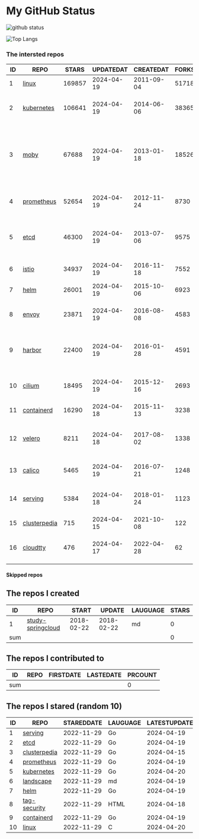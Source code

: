 # My GitHub Status

<img src="https://github-readme-stats-1.yihong0618.vercel.app/api?username=daoqingniu&show_icons=true&&&hide_title=true&count_private=true" alt="github status" />

![Top Langs](https://github-readme-stats-1.yihong0618.vercel.app/api/top-langs/?username=daoqingniu&layout=compact)

<!--START_SECTION:github_repos-->
### The intersted repos
| ID |                              REPO                               | STARS  | UPDATEDAT  | CREATEDAT  | FORKSCOUNT |                                                DESCRIPTIONS                                                |
|----|-----------------------------------------------------------------|--------|------------|------------|------------|------------------------------------------------------------------------------------------------------------|
|  1 | [linux](https://github.com/torvalds/linux)                      | 169857 | 2024-04-19 | 2011-09-04 |      51718 | Linux kernel source tree                                                                                   |
|  2 | [kubernetes](https://github.com/kubernetes/kubernetes)          | 106641 | 2024-04-19 | 2014-06-06 |      38365 | Production-Grade Container Scheduling and Management                                                       |
|  3 | [moby](https://github.com/moby/moby)                            |  67688 | 2024-04-19 | 2013-01-18 |      18526 | The Moby Project - a collaborative project for the container ecosystem to assemble container-based systems |
|  4 | [prometheus](https://github.com/prometheus/prometheus)          |  52654 | 2024-04-19 | 2012-11-24 |       8730 | The Prometheus monitoring system and time series database.                                                 |
|  5 | [etcd](https://github.com/etcd-io/etcd)                         |  46300 | 2024-04-19 | 2013-07-06 |       9575 | Distributed reliable key-value store for the most critical data of a distributed system                    |
|  6 | [istio](https://github.com/istio/istio)                         |  34937 | 2024-04-19 | 2016-11-18 |       7552 | Connect, secure, control, and observe services.                                                            |
|  7 | [helm](https://github.com/helm/helm)                            |  26001 | 2024-04-19 | 2015-10-06 |       6923 | The Kubernetes Package Manager                                                                             |
|  8 | [envoy](https://github.com/envoyproxy/envoy)                    |  23871 | 2024-04-19 | 2016-08-08 |       4583 | Cloud-native high-performance edge/middle/service proxy                                                    |
|  9 | [harbor](https://github.com/goharbor/harbor)                    |  22400 | 2024-04-19 | 2016-01-28 |       4591 | An open source trusted cloud native registry project that stores, signs, and scans content.                |
| 10 | [cilium](https://github.com/cilium/cilium)                      |  18495 | 2024-04-19 | 2015-12-16 |       2693 | eBPF-based Networking, Security, and Observability                                                         |
| 11 | [containerd](https://github.com/containerd/containerd)          |  16290 | 2024-04-18 | 2015-11-13 |       3238 | An open and reliable container runtime                                                                     |
| 12 | [velero](https://github.com/vmware-tanzu/velero)                |   8211 | 2024-04-18 | 2017-08-02 |       1338 | Backup and migrate Kubernetes applications and their persistent volumes                                    |
| 13 | [calico](https://github.com/projectcalico/calico)               |   5465 | 2024-04-19 | 2016-07-21 |       1248 | Cloud native networking and network security                                                               |
| 14 | [serving](https://github.com/knative/serving)                   |   5384 | 2024-04-18 | 2018-01-24 |       1123 | Kubernetes-based, scale-to-zero, request-driven compute                                                    |
| 15 | [clusterpedia](https://github.com/clusterpedia-io/clusterpedia) |    715 | 2024-04-15 | 2021-10-08 |        122 | The Encyclopedia of Kubernetes clusters                                                                    |
| 16 | [cloudtty](https://github.com/cloudtty/cloudtty)                |    476 | 2024-04-17 | 2022-04-28 |         62 | A Friendly Kubernetes CloudShell (Web Terminal) !                                                          |



#### Skipped repos
<!--END_SECTION:github_repos-->

<!--START_SECTION:my_github-->
## The repos I created
| ID  |                                 REPO                                 |   START    |   UPDATE   | LAUGUAGE | STARS |
|-----|----------------------------------------------------------------------|------------|------------|----------|-------|
|   1 | [study-springcloud](https://github.com/daoqingniu/study-springcloud) | 2018-02-22 | 2018-02-22 | md       |     0 |
| sum |                                                                      |            |            |          |     0 |

## The repos I contributed to
| ID  | REPO | FIRSTDATE | LASTEDATE | PRCOUNT |
|-----|------|-----------|-----------|---------|
| sum |      |           |           |       0 |

## The repos I stared (random 10)
| ID |                              REPO                               | STAREDDATE | LAUGUAGE | LATESTUPDATE |
|----|-----------------------------------------------------------------|------------|----------|--------------|
|  1 | [serving](https://github.com/knative/serving)                   | 2022-11-29 | Go       | 2024-04-19   |
|  2 | [etcd](https://github.com/etcd-io/etcd)                         | 2022-11-29 | Go       | 2024-04-19   |
|  3 | [clusterpedia](https://github.com/clusterpedia-io/clusterpedia) | 2022-11-29 | Go       | 2024-04-15   |
|  4 | [prometheus](https://github.com/prometheus/prometheus)          | 2022-11-29 | Go       | 2024-04-19   |
|  5 | [kubernetes](https://github.com/kubernetes/kubernetes)          | 2022-11-29 | Go       | 2024-04-20   |
|  6 | [landscape](https://github.com/cncf/landscape)                  | 2022-11-29 | md       | 2024-04-19   |
|  7 | [helm](https://github.com/helm/helm)                            | 2022-11-29 | Go       | 2024-04-19   |
|  8 | [tag-security](https://github.com/cncf/tag-security)            | 2022-11-29 | HTML     | 2024-04-18   |
|  9 | [containerd](https://github.com/containerd/containerd)          | 2022-11-29 | Go       | 2024-04-19   |
| 10 | [linux](https://github.com/torvalds/linux)                      | 2022-11-29 | C        | 2024-04-20   |

<!--END_SECTION:my_github-->
